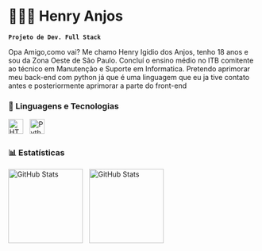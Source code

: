 
# 👨🏻‍💻 Henry Anjos

**`Projeto de Dev. Full Stack`**

Opa Amigo,como vai? Me chamo Henry Igidio dos Anjos, tenho 18 anos e sou da Zona Oeste de São Paulo. Concluí o ensino médio no ITB comitente ao técnico em Manutenção e Suporte em Informatica. Pretendo aprimorar meu back-end com python já que é uma linguagem que eu ja tive contato antes e posteriormente aprimorar a parte do front-end


### 🤖 Linguagens e Tecnologias

<img 
    align="left" 
    alt="HTML"
    title="HTML" 
    width="30px" 
    style="padding-right: 10px;" 
    src="https://cdn.jsdelivr.net/gh/devicons/devicon@latest/icons/html5/html5-original.svg" 
/>
<img 
    align="left" 
    alt="Python" 
    title="Python"
    width="30px" 
    style="padding-right: 10px;" 
    src="https://cdn.jsdelivr.net/gh/devicons/devicon@latest/icons/python/python-original.svg" 
/>

<br/>
<br/>

### 📊 Estatísticas

<p>
  <img 
    align="left" 
    alt="GitHub Stats" 
    height="150" 
    style="padding-right: 10px;" 
    src="https://github-readme-stats.vercel.app/api?username=&show_icons=true&theme=dark" 
  />

<img 
      align="left" 
      alt="GitHub Stats" 
      height="150" 
      src="https://github-readme-stats.vercel.app/api/top-langs/?username=HenryAnjos&layout=compact&theme=dark" 
  />

</p>
